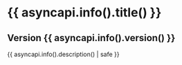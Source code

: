 # {{ asyncapi.info().title() }}

## Version {{ asyncapi.info().version() }}

{{ asyncapi.info().description() | safe }}

